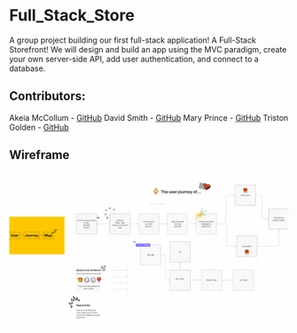 # Full_Stack_Store

A group project building our first full-stack application! A Full-Stack Storefront! We will design and build an app using the MVC paradigm, create your own server-side API, add user authentication, and connect to a database.

## Contributors: 
Akeia McCollum - [GitHub](https://github.com/DrMcCollum5)
David Smith    - [GitHub](https://github.com/DoodleBoops)
Mary Prince    - [GitHub](https://github.com/Cheez0id)
Triston Golden - [GitHub](https://github.com/TGolden95)



## Wireframe
![Wireframe](Assets/Images/Wireframe.png "Wireframe")